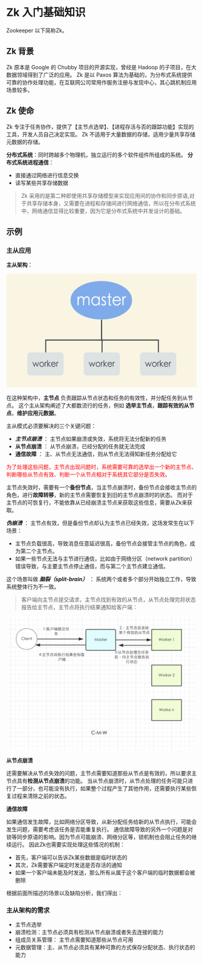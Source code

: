# Zk 入门基础知识

Zookeeper 以下简称Zk。

## Zk 背景

Zk 原本是 Google 的 Chubby 项目的开源实现，曾经是 Hadoop 的子项目，在大数据领域得到了广泛的应用。
Zk 是以 Paxos 算法为基础的，为分布式系统提供可靠的协作处理功能，在互联网公司常用作服务注册与发现中心，其心跳机制应用场景较多。

## Zk 使命

Zk 专注于任务协作，提供了【主节点选举】、【进程存活与否的跟踪功能】实现的工具，开发人员自己决定实现。
Zk 不适用于大量数据的存储，适用少量共享存储元数据的存储。

**分布式系统**：同时跨越多个物理机，独立运行的多个软件组件所组成的系统。
**分布式系统进程通信**：
- 直接通过网络进行信息交换
- 读写某些共享存储数据

>Zk 采用的是第二种即使用共享存储模型来实现应用间的协作和同步原语,对于共享存储本身，又需要在进程和存储间进行网络通信，所以在分布式系统中，网络通信显得比较重要，因为它是分布式系统中并发设计的基础。

## 示例

###  主从应用

**主从架构**：

![](1-一般性主从架构.jpg)

在这种架构中，**主节点** 负责跟踪从节点状态和任务的有效性，并分配任务到从节点。
这个主从架构阐述了大都数流行的任务，例如 **选举主节点**，**跟踪有效的从节点**，**维护应用元数据**。

主从模式必须要解决的三个关键问题：

- ***主节点崩溃*** ： 主节点如果崩溃或失效，系统将无法分配新的任务
- **从节点崩溃** ： 从节点崩溃，已经分配的任务就无法完成
- **通信故障** ： 主、从节点无法通信，则从节点无法得知新任务分配给它

<font color=red>为了处理这些问题，主节点出现问题时，系统需要可靠的选举出一个新的主节点、判断哪些从节点有效、判断一个从节点相对于系统其它部分是否失效。</font>

主节点失效时，需要有一个**备份节点**，当主节点崩溃时，备份节点会接收主节点的角色，进行**故障转移**，新的主节点需要恢复到旧的主节点崩溃时的状态。
而对于主节点的可恢复行，不能依靠从已经崩溃主节点来获取这些信息，需要从Zk来获取。

***伪崩溃*** ： 主节点有效，但是备份节点却认为主节点已经失效，这场发常生在以下场景：
- 主节点负载很高，导致消息任意延迟很高，备份节点会接管主节点的角色，成为第二个主节点。
- 如果一些节点无法与主节进行通信，比如由于网络分区（network partition）错误导致，与主要主节点停止通信，而与第二个主节点建立通信。

这个场景叫做 ***脑裂（split-brain）*** ： 系统两个或者多个部分开始独立工作，导致系统整体行为不一致。

>客户端向主节点提交请求，主节点找到有效的从节点，从节点处理完将状态报告给主节点，主节点将执行结果通知给客户端：

![](2-CMW.jpg)

**从节点崩溃**

还需要解决从节点失效的问题，主节点需要知道那些从节点是有效的，所以要求主节点具有**检测从节点崩溃**的功能。
当从节点崩溃时，从节点处理的任务可能只进行了一部分，也可能没有执行，如果整个过程产生了其他作用，还需要执行某些恢复过程来清除之前的状态。

**通信故障**

如果通信发生故障，比如网络分区导致，从新分配任务给新的从节点执行，可能会发生问题，需要考虑该任务是否能重复执行。
通信故障导致的另外一个问题是对锁等同步原语的影响。因为节点可能崩溃、网络分区等，锁机制也会阻止任务的继续运行。
因此Zk也需要实现处理这些情况的机制：
- 首先，客户端可以告诉Zk某些数据是临时状态的
- 其次，Zk需要客户端定时发送是否存活的通知
- 如果一个客户端未能及时发送，那么所有从属于这个客户端的临时数据都会被删除


根据前面所描述的场景以及缺陷分析，我们得出：

### 主从架构的需求

- 主节点选举
- 崩溃检测：主节点必须具有检测从节点崩溃或者失去连接的能力
- 组成员关系管理： 主节点需要知道那些从节点可用
- 元数据管理：主、从节点必须具有某种可靠的方式保存分配状态、执行状态的能力





